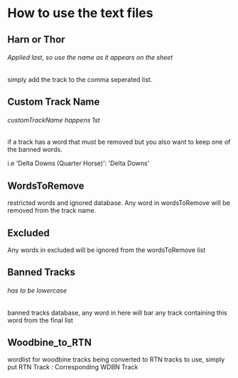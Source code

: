 # How to use the text files

## Harn or Thor
###### Applied last, so use the name as it appears on the sheet 
simply add the track to the comma seperated list.

## Custom Track Name
###### customTrackName happens 1st
if a track has a word that must be removed but you also want to keep one of
the banned words.

i.e 'Delta Downs (Quarter Horse)': 'Delta Downs'

## WordsToRemove

restricted words and ignored database. Any word in wordsToRemove will
be removed from the track name.

## Excluded

Any words in excluded will be ignored from the wordsToRemove list

## Banned Tracks
###### has to be lowercase
banned tracks database, any word in here will bar any track containing this
word from the final list

## Woodbine_to_RTN

wordlist for woodbine tracks being converted to RTN tracks
to use, simply put RTN Track : Corresponding WDBN Track